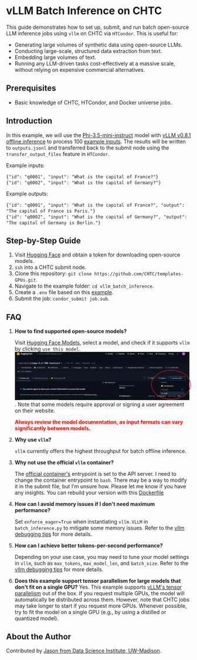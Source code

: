 # vLLM Batch Inference on CHTC

This guide demonstrates how to set up, submit, and run batch open-source LLM inference jobs using `vllm` on CHTC via `HTCondor`. This is useful for:

- Generating large volumes of synthetic data using open-source LLMs.
- Conducting large-scale, structured data extraction from text.
- Embedding large volumes of text.
- Running any LLM-driven tasks cost-effectively at a massive scale, without relying on expensive commercial alternatives.

## Prerequisites

- Basic knowledge of CHTC, HTCondor, and Docker universe jobs.

## Introduction

In this example, we will use the [Phi-3.5-mini-instruct](https://huggingface.co/microsoft/Phi-3.5-mini-instruct) model with [vLLM v0.8.1 offline inference](https://docs.vllm.ai/en/v0.8.1/getting_started/examples/basic.html#example-materials) to process 100 [example inputs](inputs.jsonl). The results will be written to `outputs.jsonl` and transferred back to the submit node using the `transfer_output_files` feature in `HTCondor`.

Example inputs:
```jsonl
{"id": "q0001", "input": "What is the capital of France?"}
{"id": "q0002", "input": "What is the capital of Germany?"}
```

Example outputs:
```jsonl
{"id": "q0001", "input": "What is the capital of France?", "output": "The capital of France is Paris."}
{"id": "q0002", "input": "What is the capital of Germany?", "output": "The capital of Germany is Berlin."}
```

## Step-by-Step Guide

1. Visit [Hugging Face](https://huggingface.co/settings/tokens) and obtain a token for downloading open-source models.
2. `ssh` into a CHTC submit node.
3. Clone this repository: `git clone https://github.com/CHTC/templates-GPUs.git`.
4. Navigate to the example folder: `cd vllm_batch_inference`.
5. Create a `.env` file based on this [example](.env.example).
6. Submit the job: `condor_submit job.sub`.

## FAQ

1. **How to find supported open-source models?**

    Visit [Hugging Face Models](https://huggingface.co/models), select a model, and check if it supports `vllm` by clicking `use this model`. ![hugging face vllm](img/hf-vllm.png). Note that some models require approval or signing a user agreement on their website.

    <span style="color:red">**Always review the model documentation, as input formats can vary significantly between models.**</span>

2. **Why use `vllm`?**

    `vllm` currently offers the highest throughput for batch offline inference.

3. **Why not use the official `vllm` container?**

    The [official container's](https://hub.docker.com/r/vllm/vllm-openai/tags) entrypoint is set to the API server. I need to change the container entrypoint to `bash`. There may be a way to modify it in the submit file, but I'm unsure how. Please let me know if you have any insights. You can rebuild your version with this [Dockerfile](Dockerfile)

4. **How can I avoid memory issues if I don't need maximum performance?**

    Set `enforce_eager=True` when instantiating `vllm.VLLM` in `batch_inference.py` to mitigate some memory issues. Refer to the [vllm debugging tips](https://docs.vllm.ai/en/stable/getting_started/debugging.html) for more details.

5. **How can I achieve better tokens-per-second performance?**

    Depending on your use case, you may need to tune your model settings in `vllm`, such as `max_tokens`, `max_model_len`, and `batch_size`. Refer to the [vllm debugging tips](https://docs.vllm.ai/en/stable/getting_started/debugging.html) for more details.

6. **Does this example support tensor parallelism for large models that don't fit on a single GPU?**
    Yes. This example supports [vLLM's tensor parallelism](https://docs.vllm.ai/en/latest/serving/distributed_serving.html) out of the box. If you request multiple GPUs, the model will automatically be distributed across them. However, note that CHTC jobs may take longer to start if you request more GPUs. Whenever possible, try to fit the model on a single GPU (e.g., by using a distilled or quantized model).

## About the Author

Contributed by [Jason from Data Science Institute, UW-Madison](https://github.com/jasonlo).
